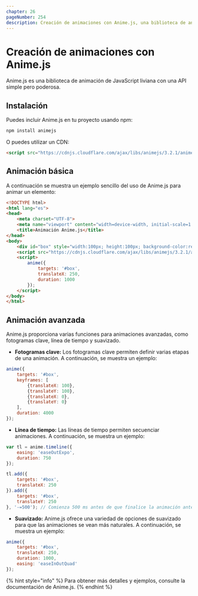 ```yaml
---
chapter: 26
pageNumber: 254
description: Creación de animaciones con Anime.js, una biblioteca de animación JavaScript ligera.
---
```


# Creación de animaciones con Anime.js

Anime.js es una biblioteca de animación de JavaScript liviana con una API simple pero poderosa.

## Instalación

Puedes incluir Anime.js en tu proyecto usando npm:

```bash
npm install animejs
```

O puedes utilizar un CDN:

```html
<script src="https://cdnjs.cloudflare.com/ajax/libs/animejs/3.2.1/anime.min.js"></script>
```

## Animación básica

A continuación se muestra un ejemplo sencillo del uso de Anime.js para animar un elemento:

```html
<!DOCTYPE html>
<html lang="es">
<head>
    <meta charset="UTF-8">
    <meta name="viewport" content="width=device-width, initial-scale=1.0">
    <title>Animación Anime.js</title>
</head>
<body>
    <div id="box" style="width:100px; height:100px; background-color:red;"></div>
    <script src="https://cdnjs.cloudflare.com/ajax/libs/animejs/3.2.1/anime.min.js"></script>
    <script>
        anime({
            targets: '#box',
            translateX: 250,
            duration: 1000
        });
    </script>
</body>
</html>
```

## Animación avanzada

Anime.js proporciona varias funciones para animaciones avanzadas, como fotogramas clave, línea de tiempo y suavizado.

- **Fotogramas clave:**
Los fotogramas clave permiten definir varias etapas de una animación. A continuación, se muestra un ejemplo:

```javascript
anime({
    targets: '#box',
    keyframes: [
        {translateX: 100},
        {translateY: 100},
        {translateX: 0},
        {translateY: 0}
    ],
    duration: 4000
});
```

- **Línea de tiempo:**
Las líneas de tiempo permiten secuenciar animaciones. A continuación, se muestra un ejemplo:

```javascript
var tl = anime.timeline({
    easing: 'easeOutExpo',
    duration: 750
});

tl.add({
    targets: '#box',
    translateX: 250
}).add({
    targets: '#box',
    translateY: 250
}, '-=500'); // Comienza 500 ms antes de que finalice la animación anterior.
```

- **Suavizado:**
Anime.js ofrece una variedad de opciones de suavizado para que las animaciones se vean más naturales. A continuación, se muestra un ejemplo:

```javascript
anime({
    targets: '#box',
    translateX: 250,
    duration: 1000,
    easing: 'easeInOutQuad'
});
```

{% hint style="info" %}
Para obtener más detalles y ejemplos, consulte la documentación de Anime.js.
{% endhint %}
